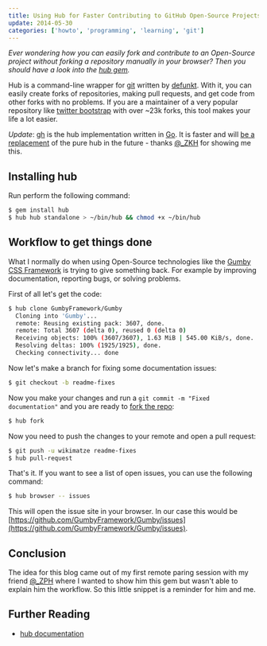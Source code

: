 ```yaml
---
title: Using Hub for Faster Contributing to GitHub Open-Source Projects
update: 2014-05-30
categories: ['howto', 'programming', 'learning', 'git']
---
```

*Ever wondering how you can easily fork and contribute to an Open-Source project without forking a repository manually
in your browser? Then you should have a look into the [hub gem](https://github.com/defunkt/hub).*


Hub is a command-line wrapper for [git](http://git-scm.com/) written by [defunkt](http://defunkt.io/). With it, you can
easily create forks of repositories, making pull requests, and get code from other forks with no problems. If you are a
maintainer of a very popular repository like [twitter bootstrap](https://github.com/twitter/bootstrap) with over ~23k
forks, this tool makes your life a lot easier.


*Update*: [gh](https://github.com/jingweno/gh) is the hub implementation written in [Go](http://golang.org/). It is faster and
will [be a replacement](https://github.com/github/hub/issues/475) of the pure hub in the future - thanks [@_ZKH](https://twitter.com/_ZPH) for showing me this.


## Installing hub

Run perform the following command:


```bash
$ gem install hub
$ hub hub standalone > ~/bin/hub && chmod +x ~/bin/hub
```


## Workflow to get things done

What I normally do when using Open-Source technologies like the [Gumby CSS Framework](http://gumbyframework.com/)
is trying to give something back. For example  by improving documentation, reporting bugs, or solving problems.


First of all let's get the code:


```bash
$ hub clone GumbyFramework/Gumby
  Cloning into 'Gumby'...
  remote: Reusing existing pack: 3607, done.
  remote: Total 3607 (delta 0), reused 0 (delta 0)
  Receiving objects: 100% (3607/3607), 1.63 MiB | 545.00 KiB/s, done.
  Resolving deltas: 100% (1925/1925), done.
  Checking connectivity... done
```


Now let's make a branch for fixing some documentation issues:


```bash
$ git checkout -b readme-fixes
```


Now you make your changes and run a `git commit -m "Fixed documentation"` and you are ready to
[fork the repo](https://help.github.com/articles/fork-a-repo):


```bash
$ hub fork
```


Now you need to push the changes to your remote and open a pull request:


```bash
$ git push -u wikimatze readme-fixes
$ hub pull-request
```


That's it. If you want to see a list of open issues, you can use the following command:


```bash
$ hub browser -- issues
```

This will open the issue site in your browser. In our case this would be [https://github.com/GumbyFramework/Gumby/issues](https://github.com/GumbyFramework/Gumby/issues).


## Conclusion

The idea for this blog came out of my first remote paring session with my friend [@_ZPH](https://twitter.com/_ZPH) where
I wanted to show him this gem but wasn't able to explain him the workflow. So this little snippet is a reminder for him
and me.


## Further Reading

- [hub documentation](http://defunkt.io/hub/)
